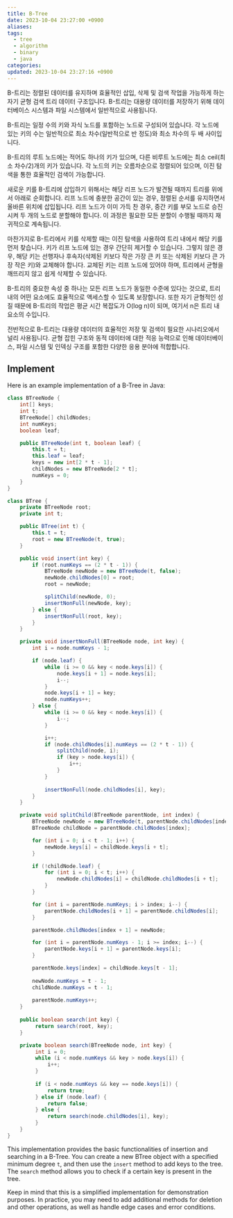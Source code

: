 ```yaml
---
title: B-Tree
date: 2023-10-04 23:27:00 +0900
aliases: 
tags:
  - tree
  - algorithm
  - binary
  - java
categories: 
updated: 2023-10-04 23:27:16 +0900
---
```


B-트리는 정렬된 데이터를 유지하며 효율적인 삽입, 삭제 및 검색 작업을 가능하게 하는 자기 균형 검색 트리 데이터 구조입니다. B-트리는 대용량 데이터를 저장하기 위해 데이터베이스 시스템과 파일 시스템에서 일반적으로 사용됩니다.

B-트리는 일정 수의 키와 자식 노드를 포함하는 노드로 구성되어 있습니다. 각 노드에 있는 키의 수는 일반적으로 최소 차수(일반적으로 반 정도)와 최소 차수의 두 배 사이입니다.

B-트리의 루트 노드에는 적어도 하나의 키가 있으며, 다른 비루트 노드에는 최소 ceil(최소 차수/2)개의 키가 있습니다. 각 노드의 키는 오름차순으로 정렬되어 있으며, 이진 탐색을 통한 효율적인 검색이 가능합니다.

새로운 키를 B-트리에 삽입하기 위해서는 해당 리프 노드가 발견될 때까지 트리를 위에서 아래로 순회합니다. 리프 노드에 충분한 공간이 있는 경우, 정렬된 순서를 유지하면서 올바른 위치에 삽입됩니다. 리프 노드가 이미 가득 찬 경우, 중간 키를 부모 노드로 승진시켜 두 개의 노드로 분할해야 합니다. 이 과정은 필요한 모든 분할이 수행될 때까지 재귀적으로 계속됩니다.

마찬가지로 B-트리에서 키를 삭제할 때는 이진 탐색을 사용하여 트리 내에서 해당 키를 먼저 찾습니다. 키가 리프 노드에 있는 경우 간단히 제거할 수 있습니다. 그렇지 않은 경우, 해당 키는 선행자나 후속자(삭제된 키보다 작은 가장 큰 키 또는 삭제된 키보다 큰 가장 작은 키)와 교체해야 합니다. 교체된 키는 리프 노드에 있어야 하며, 트리에서 균형을 깨뜨리지 않고 쉽게 삭제할 수 있습니다.

B-트리의 중요한 속성 중 하나는 모든 리프 노드가 동일한 수준에 있다는 것으로, 트리 내의 어떤 요소에도 효율적으로 액세스할 수 있도록 보장합니다. 또한 자기 균형적인 성질 때문에 B-트리의 작업은 평균 시간 복잡도가 O(log n)이 되며, 여기서 n은 트리 내 요소의 수입니다.

전반적으로 B-트리는 대용량 데이터의 효율적인 저장 및 검색이 필요한 시나리오에서 널리 사용됩니다. 균형 잡힌 구조와 동적 데이터에 대한 적응 능력으로 인해 데이터베이스, 파일 시스템 및 인덱싱 구조를 포함한 다양한 응용 분야에 적합합니다.

## Implement

Here is an example implementation of a B-Tree in Java:

```java
class BTreeNode {
    int[] keys;
    int t;
    BTreeNode[] childNodes;
    int numKeys;
    boolean leaf;

    public BTreeNode(int t, boolean leaf) {
        this.t = t;
        this.leaf = leaf;
        keys = new int[2 * t - 1];
        childNodes = new BTreeNode[2 * t];
        numKeys = 0;
    }
}

class BTree {
    private BTreeNode root;
    private int t;

    public BTree(int t) {
        this.t = t;
        root = new BTreeNode(t, true);
    }

    public void insert(int key) {
        if (root.numKeys == (2 * t - 1)) {
            BTreeNode newNode = new BTreeNode(t, false);
            newNode.childNodes[0] = root;
            root = newNode;

            splitChild(newNode, 0);
            insertNonFull(newNode, key);
        } else {
            insertNonFull(root, key);
        }
    }

    private void insertNonFull(BTreeNode node, int key) {
        int i = node.numKeys - 1;

        if (node.leaf) {
            while (i >= 0 && key < node.keys[i]) {
                node.keys[i + 1] = node.keys[i];
                i--;
            }
            node.keys[i + 1] = key;
            node.numKeys++;
        } else {
            while (i >= 0 && key < node.keys[i]) {
                i--;
            }

            i++;
            if (node.childNodes[i].numKeys == (2 * t - 1)) {
                splitChild(node, i);
                if (key > node.keys[i]) {
                    i++;
                }
            }
            
            insertNonFull(node.childNodes[i], key);
        }
    }

    private void splitChild(BTreeNode parentNode, int index) {
        BTreeNode newNode = new BTreeNode(t, parentNode.childNodes[index].leaf);
        BTreeNode childNode = parentNode.childNodes[index];

        for (int i = 0; i < t - 1; i++) {
            newNode.keys[i] = childNode.keys[i + t];
        }

        if (!childNode.leaf) {
            for (int i = 0; i < t; i++) {
                newNode.childNodes[i] = childNode.childNodes[i + t];
            }
        }

        for (int i = parentNode.numKeys; i > index; i--) {
            parentNode.childNodes[i + 1] = parentNode.childNodes[i];
        }

        parentNode.childNodes[index + 1] = newNode;

        for (int i = parentNode.numKeys - 1; i >= index; i--) {
            parentNode.keys[i + 1] = parentNode.keys[i];
        }

        parentNode.keys[index] = childNode.keys[t - 1];
        
        newNode.numKeys = t - 1;
        childNode.numKeys = t - 1;
        
        parentNode.numKeys++;
    }
    
    public boolean search(int key) {
         return search(root, key);
    }

    private boolean search(BTreeNode node, int key) {
         int i = 0;
         while (i < node.numKeys && key > node.keys[i]) {
             i++;
         }
         
         if (i < node.numKeys && key == node.keys[i]) {
             return true;
         } else if (node.leaf) {
             return false;
         } else {
             return search(node.childNodes[i], key);
         }
    }
}
```

This implementation provides the basic functionalities of insertion and searching in a B-Tree. You can create a new BTree object with a specified minimum degree `t`, and then use the `insert` method to add keys to the tree. The `search` method allows you to check if a certain key is present in the tree.

Keep in mind that this is a simplified implementation for demonstration purposes. In practice, you may need to add additional methods for deletion and other operations, as well as handle edge cases and error conditions.
